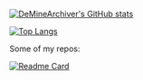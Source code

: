 <!---
DeMineArchiver/DeMineArchiver is a ✨ special ✨ repository because its `README.md` (this file) appears on your GitHub profile.
You can click the Preview link to take a look at your changes.
--->

[![DeMineArchiver's GitHub stats](https://github-readme-stats.vercel.app/api?username=DeMineArchiver&theme=calm&show_icons=true)](https://github.com/anuraghazra/github-readme-stats)

[![Top Langs](https://github-readme-stats.vercel.app/api/top-langs/?username=anuraghazra&layout=compact&theme=calm)](https://github.com/anuraghazra/github-readme-stats)

Some of my repos:

[![Readme Card](https://github-readme-stats.vercel.app/api/pin/?username=anuraghazra&repo=SwapColors&theme=calm)](https://github.com/anuraghazra/github-readme-stats)
